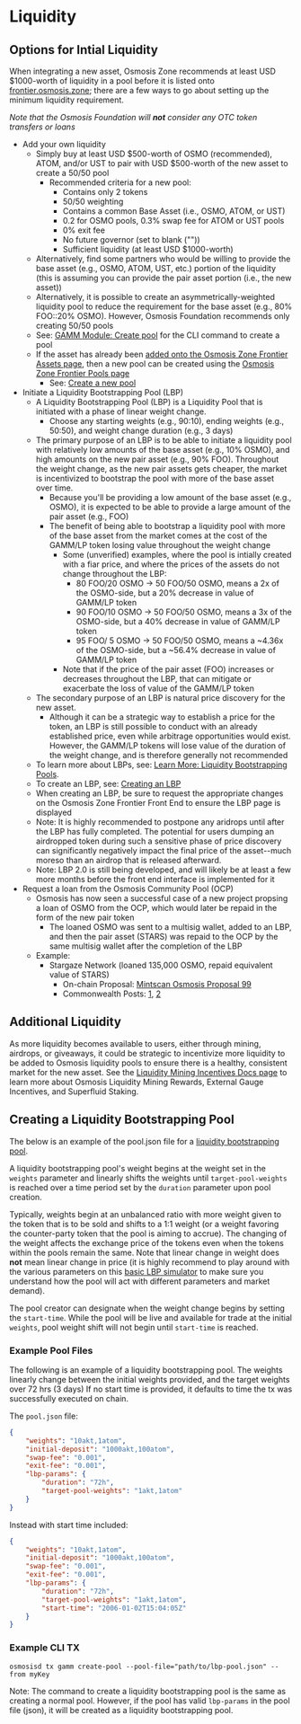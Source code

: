 # Liquidity

## Options for Intial Liquidity

When integrating a new asset, Osmosis Zone recommends at least USD $1000-worth of liquidity in a pool before it is listed onto [frontier.osmosis.zone](https://frontier.osmosis.zone); there are a few ways to go about setting up the minimum liquidity requirement.

*Note that the Osmosis Foundation will **not** consider any OTC token transfers or loans*

- Add your own liquidity
	- Simply buy at least USD $500-worth of OSMO (recommended), ATOM, and/or UST to pair with USD $500-worth of the new asset to create a 50/50 pool
		- Recommended criteria for a new pool: 
			- Contains only 2 tokens
			- 50/50 weighting
			- Contains a common Base Asset (i.e., OSMO, ATOM, or UST)
			- 0.2 for OSMO pools, 0.3% swap fee for ATOM or UST pools
			- 0% exit fee
			- No future governor (set to blank (""))
			- Sufficient liquidity (at least USD $1000-worth)
	- Alternatively, find some partners who would be willing to provide the base asset (e.g., OSMO, ATOM, UST, etc.) portion of the liquidity (this is assuming you can provide the pair asset portion (i.e., the new asset))
	- Alternatively, it is possible to create an asymmetrically-weighted liquidity pool to reduce the requirement for the base asset (e.g., 80% FOO::20% OSMO). However, Osmosis Foundation recommends only creating 50/50 pools
	- See: [GAMM Module: Create pool](https://docs.osmosis.zone/developing/modules/spec-gamm.html#create-pool) for the CLI command to create a pool
	- If the asset has already been [added onto the Osmosis Zone Frontier Assets page](https://docs.osmosis.zone/integrate/frontend.html#how-to-add-an-asset-onto-the-osmosis-assets-page), then a new pool can be created using the [Osmosis Zone Frontier Pools page](https://frontier.osmosis.zone/pools)
		- See: [Create a new pool](https://docs.osmosis.zone/overview/osmosis-app/#create-a-new-pool)
- Initiate a Liquidity Bootstrapping Pool (LBP)
	- A Liquidity Bootstrapping Pool (LBP) is a Liquidity Pool that is initiated with a phase of linear weight change.
		- Choose any starting weights (e.g., 90:10), ending weights (e.g., 50:50), and weight change duration (e.g., 3 days)
	- The primary purpose of an LBP is to be able to initiate a liquidity pool with relatively low amounts of the base asset (e.g., 10% OSMO), and high amounts on the new pair asset (e.g., 90% FOO). Throughout the weight change, as the new pair assets gets cheaper, the market is incentivized to bootstrap the pool with more of the base asset over time.
		- Because you'll be providing a low amount of the base asset (e.g., OSMO), it is expected to be able to provide a large amount of the pair asset (e.g., FOO)
		- The benefit of being able to bootstrap a liquidity pool with more of the base asset from the market comes at the cost of the GAMM/LP token losing value throughout the weight change
			- Some (unverified) examples, where the pool is intially created with a fiar price, and where the prices of the assets do not change throughout the LBP:
				- 80 FOO/20 OSMO -> 50 FOO/50 OSMO, means a 2x of the OSMO-side, but a 20% decrease in value of GAMM/LP token
				- 90 FOO/10 OSMO -> 50 FOO/50 OSMO, means a 3x of the OSMO-side, but a 40% decrease in value of GAMM/LP token
				- 95 FOO/ 5 OSMO -> 50 FOO/50 OSMO, means a ~4.36x of the OSMO-side, but a ~56.4% decrease in value of GAMM/LP token
			- Note that if the price of the pair asset (FOO) increases or decreases throughout the LBP, that can mitigate or exacerbate the loss of value of the GAMM/LP token
	- The secondary purpose of an LBP is natural price discovery for the new asset.
		- Although it can be a strategic way to establish a price for the token, an LBP is still possible to conduct with an already established price, even while arbitrage opportunities would exist. However, the GAMM/LP tokens will lose value of the duration of the weight change, and is therefore generally not recommended
	- To learn more about LBPs, see: [Learn More: Liquidity Bootstrapping Pools](https://docs.osmosis.zone/overview/osmosis-app/learn-more.html#liquidity-bootstrapping-pools).
	- To create an LBP, see: [Creating an LBP](https://docs.osmosis.zone/integrate/liquidity.html#creating-a-liquidity-bootstrapping-pool)
	- When creating an LBP, be sure to request the appropriate changes on the Osmosis Zone Frontier Front End to ensure the LBP page is displayed
	- Note: It is highly recommended to postpone any aridrops until after the LBP has fully completed. The potential for users dumping an airdropped token during such a sensitive phase of price discovery can significantly negatively impact the final price of the asset--much moreso than an airdrop that is released afterward.
	- Note: LBP 2.0 is still being developed, and will likely be at least a few more months before the front end interface is implemented for it
- Request a loan from the Osmosis Community Pool (OCP)
	- Osmosis has now seen a successful case of a new project propsing a loan of OSMO from the OCP, which would later be repaid in the form of the new pair token
		- The loaned OSMO was sent to a multisig wallet, added to an LBP, and then the pair asset (STARS) was repaid to the OCP by the same multisig wallet after the completion of the LBP
	- Example:
		- Stargaze Network (loaned 135,000 OSMO, repaid equivalent value of STARS)
			- On-chain Proposal: [Mintscan Osmosis Proposal 99](https://www.mintscan.io/osmosis/proposals/99)
			- Commonwealth Posts: [1](https://commonwealth.im/osmosis/discussion/2882-details-and-parameters-of-stargaze-lbp-on-osmosis), [2](https://commonwealth.im/osmosis/discussion/2494-signaling-proposal-for-osmo-for-stars-token-swap)

## Additional Liquidity

As more liquidity becomes available to users, either through mining, airdrops, or giveaways, it could be strategic to incentivize more liquidity to be added to Osmosis liquidity pools to ensure there is a healthy, consistent market for the new asset. See the [Liquidity Mining Incentives Docs page](https://docs.osmosis.zone/integrate/incentives.html) to learn more about Osmosis Liquidity Mining Rewards, External Gauge Incentives, and Superfluid Staking.

## Creating a Liquidity Bootstrapping Pool

The below is an example of the pool.json file for a [liquidity bootstrapping pool](https://docs.osmosis.zone/overview/osmosis-app/learn-more.html#liquidity-bootstrapping-pools).

A liquidity bootstrapping pool's weight begins at the weight set in the `weights` parameter and linearly shifts the weights until `target-pool-weights` is reached over a time period set by the `duration` parameter upon pool creation.

Typically, weights begin at an unbalanced ratio with more weight given to the token that is to be sold and shifts to a 1:1 weight (or a weight favoring the counter-party token that the pool is aiming to accrue). The changing of the weight affects the exchange price of the tokens even when the tokens within the pools remain the same. Note that linear change in weight does **not** mean linear change in price (it is highly recommend to play around with the various parameters on this [basic LBP simulator](https://docs.google.com/spreadsheets/d/1t6VsMJF8lh4xuH_rfPNdT5DM3nY4orF9KFOj2HdMmuY/edit#gid=1392289526) to make sure you understand how the pool will act with different parameters and market demand).

The pool creator can designate when the weight change begins by setting the `start-time`. While the pool will be live and available for trade at the initial `weights`, pool weight shift will not begin until `start-time` is reached.


### Example Pool Files

The following is an example of a liquidity bootstrapping pool.
The weights linearly change between the initial weights provided, and the target weights over 72 hrs (3 days)
If no start time is provided, it defaults to time the tx was successfully executed on chain.

The `pool.json` file:

```json
{
    "weights": "10akt,1atom",
    "initial-deposit": "1000akt,100atom",
    "swap-fee": "0.001",
    "exit-fee": "0.001",
    "lbp-params": {
        "duration": "72h",
        "target-pool-weights": "1akt,1atom"
    }
}
```

Instead with start time included:

```json
{
    "weights": "10akt,1atom",
    "initial-deposit": "1000akt,100atom",
    "swap-fee": "0.001",
    "exit-fee": "0.001",
    "lbp-params": {
        "duration": "72h",
        "target-pool-weights": "1akt,1atom",
        "start-time": "2006-01-02T15:04:05Z"
    }
}
```

### Example CLI TX

```
osmosisd tx gamm create-pool --pool-file="path/to/lbp-pool.json" --from myKey
```

Note: The command to create a liquidity bootstrapping pool is the same as creating a normal pool. However, if the pool has valid `lbp-params` in the pool file (json), it will be created as a liquidity bootstrapping pool.
